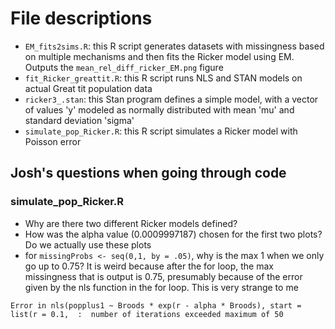# File descriptions

* `EM_fits2sims.R`: this R script generates datasets with missingness based on multiple mechanisms and then fits the Ricker model using EM. Outputs the `mean_rel_diff_ricker_EM.png` figure
* `fit_Ricker_greattit.R`: this R script runs NLS and STAN models on actual Great tit population data
* `ricker3_.stan`: this Stan program defines a simple model, with a vector of values 'y' modeled as normally distributed with mean 'mu' and standard deviation 'sigma'
* `simulate_pop_Ricker.R`: this R script simulates a Ricker model with Poisson error


## Josh's questions when going through code
### simulate_pop_Ricker.R

* Why are there two different Ricker models defined?
* How was the alpha value (0.0009997187) chosen for the first two plots? Do we actually use these plots
* for `missingProbs <- seq(0,1, by = .05)`, why is the max 1 when we only go up to 0.75? It is weird because after the for loop, the max missingness that is output is 0.75, presumably because of the error given by the nls function in the for loop. This is very strange to me

`Error in nls(popplus1 ~ Broods * exp(r - alpha * Broods), start = list(r = 0.1,  : 
  number of iterations exceeded maximum of 50`

